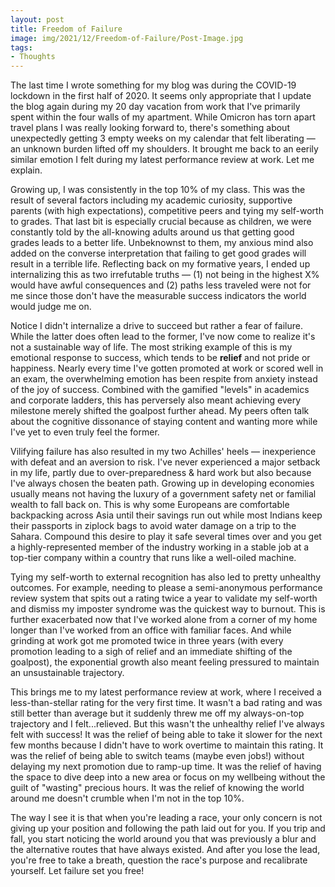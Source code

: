 ```yaml
---
layout: post
title: Freedom of Failure
image: img/2021/12/Freedom-of-Failure/Post-Image.jpg
tags:
- Thoughts
---
```


The last time I wrote something for my blog was during the COVID-19 lockdown in the first half of 2020. It seems only appropriate that I update the blog again during my 20 day vacation from work that I've primarily spent within the four walls of my apartment. While Omicron has torn apart travel plans I was really looking forward to, there's something about unexpectedly getting 3 empty weeks on my calendar that felt liberating &mdash; an unknown burden lifted off my shoulders. It brought me back to an eerily similar emotion I felt during my latest performance review at work. Let me explain.

Growing up, I was consistently in the top 10% of my class. This was the result of several factors including my academic curiosity, supportive parents (with high expectations), competitive peers and tying my self-worth to grades. That last bit is especially crucial because as children, we were constantly told by the all-knowing adults around us that getting good grades leads to a better life. Unbeknownst to them, my anxious mind also added on the converse interpretation that failing to get good grades will result in a terrible life. Reflecting back on my formative years, I ended up internalizing this as two irrefutable truths &mdash; (1) not being in the highest X% would have awful consequences and (2) paths less traveled were not for me since those don't have the measurable success indicators the world would judge me on.

Notice I didn't internalize a drive to succeed but rather a fear of failure. While the latter does often lead to the former, I've now come to realize it's not a sustainable way of life. The most striking example of this is my emotional response to success, which tends to be **relief** and not pride or happiness. Nearly every time I've gotten promoted at work or scored well in an exam, the overwhelming emotion has been respite from anxiety instead of the joy of success. Combined with the gamified "levels" in academics and corporate ladders, this has perversely also meant achieving every milestone merely shifted the goalpost further ahead. My peers often talk about the cognitive dissonance of staying content and wanting more while I've yet to even truly feel the former.

Vilifying failure has also resulted in my two Achilles' heels &mdash; inexperience with defeat and an aversion to risk. I've never experienced a major setback in my life, partly due to over-preparedness &amp; hard work but also because I've always chosen the beaten path. Growing up in developing economies usually means not having the luxury of a government safety net or familial wealth to fall back on. This is why some Europeans are comfortable backpacking across Asia until their savings run out while most Indians keep their passports in ziplock bags to avoid water damage on a trip to the Sahara. Compound this desire to play it safe several times over and you get a highly-represented member of the industry working in a stable job at a top-tier company within a country that runs like a well-oiled machine.

Tying my self-worth to external recognition has also led to pretty unhealthy outcomes. For example, needing to please a semi-anonymous performance review system that spits out a rating twice a year to validate my self-worth and dismiss my imposter syndrome was the quickest way to burnout. This is further exacerbated now that I've worked alone from a corner of my home longer than I've worked from an office with familiar faces. And while grinding at work got me promoted twice in three years (with every promotion leading to a sigh of relief and an immediate shifting of the goalpost), the exponential growth also meant feeling pressured to maintain an unsustainable trajectory.

This brings me to my latest performance review at work, where I received a less-than-stellar rating for the very first time. It wasn't a bad rating and was still better than average but it suddenly threw me off my always-on-top trajectory and I felt...relieved. But this wasn't the unhealthy relief I've always felt with success! It was the relief of being able to take it slower for the next few months because I didn't have to work overtime to maintain this rating. It was the relief of being able to switch teams (maybe even jobs!) without delaying my next promotion due to ramp-up time. It was the relief of having the space to dive deep into a new area or focus on my wellbeing without the guilt of "wasting" precious hours. It was the relief of knowing the world around me doesn't crumble when I'm not in the top 10%.

The way I see it is that when you're leading a race, your only concern is not giving up your position and following the path laid out for you. If you trip and fall, you start noticing the world around you that was previously a blur and the alternative routes that have always existed. And after you lose the lead, you're free to take a breath, question the race's purpose and recalibrate yourself. Let failure set you free!
